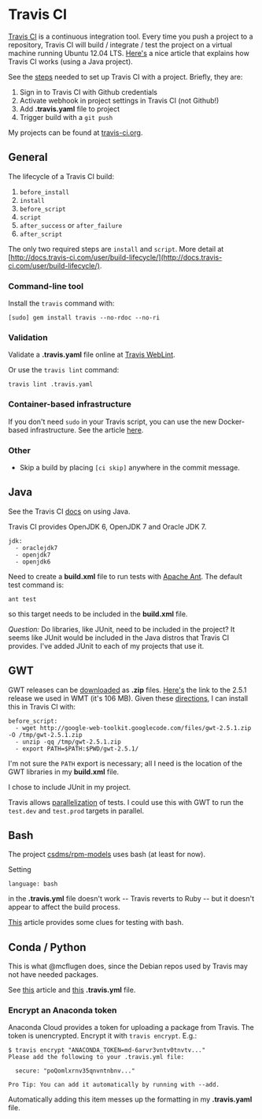 # Travis CI

[Travis CI](https://travis-ci.com) is a continuous integration tool.
Every time you push a project to a repository,
Travis CI will build / integrate / test the project
on a virtual machine running Ubuntu 12.04 LTS.
[Here's](https://blog.codecentric.de/en/2012/05/travis-ci-or-how-continuous-integration-will-become-fun-again/)
a nice article that explains how Travis CI works (using a Java
project).

See the [steps](http://docs.travis-ci.com/user/getting-started/)
needed to set up Travis CI with a project.
Briefly, they are:

1. Sign in to Travis CI with Github credentials
2. Activate webhook in project settings in Travis CI (not Github!)
3. Add **.travis.yaml** file to project
4. Trigger build with a `git push`

My projects can be found at [travis-ci.org](https://travis-ci.org/).


## General

The lifecycle of a Travis CI build:

1. `before_install`
1. `install`
1. `before_script`
1. `script`
1. `after_success` or `after_failure`
1. `after_script`

The only two required steps are `install` and `script`.
More detail at
[http://docs.travis-ci.com/user/build-lifecycle/](http://docs.travis-ci.com/user/build-lifecycle/).

### Command-line tool

Install the `travis` command with:

    [sudo] gem install travis --no-rdoc --no-ri


### Validation

Validate a **.travis.yaml** file online at
[Travis WebLint](http://lint.travis-ci.org/).

Or use the `travis lint` command:

    travis lint .travis.yaml


### Container-based infrastructure

If you don't need `sudo` in your Travis script,
you can use the new Docker-based infrastructure.
See the article [here](http://docs.travis-ci.com/user/migrating-from-legacy/).


### Other

* Skip a build by placing `[ci skip]` anywhere in the commit message.


## Java

See the Travis CI
[docs](http://docs.travis-ci.com/user/languages/java/) on using Java.

Travis CI provides OpenJDK 6, OpenJDK 7 and Oracle JDK 7.

	jdk:
	  - oraclejdk7
	  - openjdk7
	  - openjdk6

Need to create a **build.xml** file to run tests with
[Apache Ant](http://ant.apache.org/). The default test command is:

	ant test

so this target needs to be included in the **build.xml** file.

*Question:* Do libraries, like JUnit, need to be included in the
project?  It seems like JUnit would be included in the Java distros
that Travis CI provides.
I've added JUnit to each of my projects that use it.


## GWT

GWT releases can be
[downloaded](http://www.gwtproject.org/versions.html) as **.zip** files.
[Here's](http://google-web-toolkit.googlecode.com/files/gwt-2.5.1.zip)
the link to the 2.5.1 release we used in WMT (it's 106 MB). Given these
[directions](http://docs.travis-ci.com/user/installing-dependencies/#Installing-Projects-from-Source),
I can install this in Travis CI with:

	before_script:
	  - wget http://google-web-toolkit.googlecode.com/files/gwt-2.5.1.zip -O /tmp/gwt-2.5.1.zip
	  - unzip -qq /tmp/gwt-2.5.1.zip
	  - export PATH=$PATH:$PWD/gwt-2.5.1/

I'm not sure the `PATH` export is necessary;
all I need is the location of the GWT libraries
in my **build.xml** file.

I chose to include JUnit in my project.

Travis allows
[parallelization](http://docs.travis-ci.com/user/speeding-up-the-build/#Parallelizing-your-builds-across-virtual-machines)
of tests. I could use this with GWT to run the `test.dev` and
`test.prod` targets in parallel.

## Bash

The project [csdms/rpm-models](https://github.com/csdms/rpm-models)
uses bash (at least for now).

Setting

	language: bash

in the **.travis.yml** file doesn't work -- Travis reverts to Ruby --
but it doesn't appear to affect the build process.

[This](http://arongriffis.com/blog/articles/2013-03-25-bashes.html)
article provides some clues for testing with bash.

## Conda / Python

This is what @mcflugen does,
since the Debian repos used by Travis
may not have needed packages.

See [this](http://conda.pydata.org/docs/travis.html)
article
and [this](https://github.com/csdms/bmi-python/blob/master/.travis.yml)
**.travis.yml** file.


### Encrypt an Anaconda token

Anaconda Cloud provides a token for uploading a package from Travis.
The token is unencrypted.
Encrypt it with `travis encrypt`.
E.g.:

```
$ travis encrypt "ANACONDA_TOKEN=md-6arvr3vntv0tnvtv..."
Please add the following to your .travis.yml file:

  secure: "poQomlxrnv35qnvntnbnv..."

Pro Tip: You can add it automatically by running with --add.
```

Automatically adding this item messes up the formatting
in my **.travis.yaml** file.
